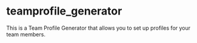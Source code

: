 # teamprofile_generator
This is a Team Profile Generator that allows you to set up profiles for your team members. 
